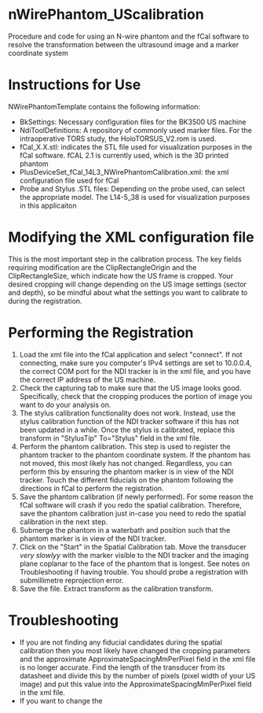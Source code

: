 # nWirePhantom_UScalibration
Procedure and code for using an N-wire phantom and the fCal software to resolve the transformation between the ultrasound image and a marker coordinate system

# Instructions for Use

NWirePhantomTemplate contains the following information: 
- BkSettings: Necessary configuration files for the BK3500 US machine
- NdiToolDefinitions: A repository of commonly used marker files. For the intraoperative TORS study, the HoloTORSUS_V2.rom is used.
- fCal_X.X.stl: indicates the STL file used for visualization purposes in the fCal software. fCAL 2.1 is currently used, which is the 3D printed phantom
- PlusDeviceSet_fCal_14L3_NWirePhantomCalibration.xml: the xml configuration file used for fCal
- Probe and Stylus .STL files: Depending on the probe used, can select the appropriate model. The L14-5_38 is used for visualization purposes in this applicaiton


# Modifying the XML configuration file
This is the most important step in the calibration process. The key fields requiring modification are the ClipRectangleOrigin and the ClipRectangleSize, which indicate how the US frame is cropped. Your desired cropping will change depending on the US image settings (sector and depth), so be mindful about what the settings you want to calibrate to during the registration. 

# Performing the Registration 
1. Load the xml file into the fCal application and select "connect". If not connecting, make sure you computer's IPv4 settings are set to 10.0.0.4, the correct COM port for the NDI tracker is in the xml file, and you have the correct IP address of the US machine.
2. Check the capturing tab to make sure that the US image looks good. Specifically, check that the cropping produces the portion of image you want to do your analysis on.
3. The stylus calibration functionality does not work. Instead, use the stylus calibration function of the NDI tracker software if this has not been updated in a while. Once the stylus is calibrated, replace this transform in "StylusTip" To="Stylus" field in the xml file.
4. Perform the phantom calibration. This step is used to register the phantom tracker to the phantom coordinate system. If the phantom has not moved, this most likely has not changed. Regardless, you can perform this by ensuring the phantom marker is in view of the NDI tracker. Touch the different fiducials on the phantom following the directions in fCal to perform the registration.
5. Save the phantom calibration (if newly performed). For some reason the fCal software will crash if you redo the spatial calibration. Therefore, save the phantom calibration just in-case you need to redo the spatial calibration in the next step.
6. Submerge the phantom in a waterbath and position such that the phantom marker is in view of the NDI tracker.
7. Click on the "Start" in the Spatial Calibration tab. Move the transducer *very slowlyy* with the marker visible to the NDI tracker and the imaging plane coplanar to the face of the phantom that is longest. See notes on Troubleshooting if having trouble. You should probe a registration with submillimetre reprojection error. 
8. Save the file. Extract transform <Transform From="Image" To="Probe"> as the calibration transform.

# Troubleshooting
- If you are not finding any fiducial candidates during the spatial calibration then you most likely have changed the cropping parameters and the approximate ApproximateSpacingMmPerPixel field in the xml file is no longer accurate. Find the length of the transducer from its datasheet and divide this by the number of pixels (pixel width of your US image) and put this value into the ApproximateSpacingMmPerPixel field in the xml file.
- If you want to change the 
